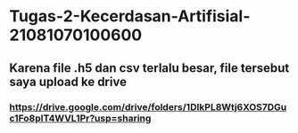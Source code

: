# Tugas-2-Kecerdasan-Artifisial-21081070100600

## Karena file .h5 dan csv terlalu besar, file tersebut saya upload ke drive
### https://drive.google.com/drive/folders/1DIkPL8Wtj6XOS7DGuc1Fo8plT4WVL1Pr?usp=sharing